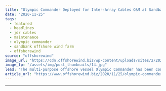 ```yaml
---
title: "Olympic Commander Deployed for Inter-Array Cables O&M at Sandbank OWF"
date: "2020-11-25"
tags: 
  - featured
  - headlines
  - jdr cables
  - maintenance
  - olympic commander
  - sandbank offshore wind farm
  - offshorewind
source: "offshorewind"
image_url: "https://cdn.offshorewind.biz/wp-content/uploads/sites/2/2020/11/24152441/Sandbank-OWF_Olympic-Commander-and-Safeway.jpg"
image_fp: "/assets/img/post_thumbnails/14.jpg"
lead: "The multi-purpose offshore vessel Olympic Commander has been contracted by JDR Cables to support"
article_url: "https://www.offshorewind.biz/2020/11/25/olympic-commander-deployed-for-inter-array-cables-om-at-sandbank-owf/"
---
```


---
